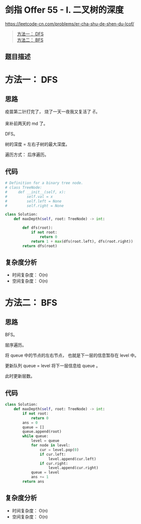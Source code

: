 剑指 Offer 55 - I. 二叉树的深度
====
https://leetcode-cn.com/problems/er-cha-shu-de-shen-du-lcof/

> [方法一： DFS]()<br>
> [方法二： BFS]()<br>

## 题目描述

方法一： DFS
====
## 思路
疫苗第二针打完了， 烧了一天一夜我又复活了 ✌️。

来补前两天的 md 了。

DFS。

树的深度 = 左右子树的最大深度。

遍历方式： 后序遍历。

## 代码
```python
# Definition for a binary tree node.
# class TreeNode:
#     def __init__(self, x):
#         self.val = x
#         self.left = None
#         self.right = None

class Solution:
    def maxDepth(self, root: TreeNode) -> int:

        def dfs(root):
            if not root:
                return 0
            return 1 + max(dfs(root.left), dfs(root.right))
        return dfs(root)
```

## 复杂度分析
- 时间复杂度： O(n)
- 空间复杂度： O(n)

方法二： BFS
====
## 思路
BFS。

层序遍历。

将 queue 中的节点的左右节点， 也就是下一层的信息暂存在 level 中。

更新队列 queue = level 将下一层信息给 queue 。

此时更新层数。

## 代码
```python
class Solution:
    def maxDepth(self, root: TreeNode) -> int:
        if not root:
            return 0
        ans = 0
        queue = []
        queue.append(root)
        while queue:
            level = queue
            for node in level:
                cur = level.pop(0)
                if cur.left:
                    level.append(cur.left)
                if cur.right:
                    level.append(cur.right)
            queue = level
            ans += 1
        return ans
```

## 复杂度分析
- 时间复杂度： O(n)
- 空间复杂度： O(n)
